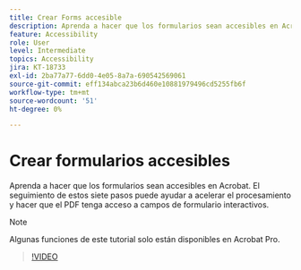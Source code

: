 ```yaml
---
title: Crear Forms accesible
description: Aprenda a hacer que los formularios sean accesibles en Acrobat
feature: Accessibility
role: User
level: Intermediate
topics: Accessibility
jira: KT-18733
exl-id: 2ba77a77-6dd0-4e05-8a7a-690542569061
source-git-commit: eff134abca23b6d460e10881979496cd5255fb6f
workflow-type: tm+mt
source-wordcount: '51'
ht-degree: 0%

---
```


# Crear formularios accesibles

Aprenda a hacer que los formularios sean accesibles en Acrobat. El seguimiento de estos siete pasos puede ayudar a acelerar el procesamiento y hacer que el PDF tenga acceso a campos de formulario interactivos.

>[!NOTE]
>
>Algunas funciones de este tutorial solo están disponibles en Acrobat Pro.

>[!VIDEO](https://video.tv.adobe.com/v/3471615?quality=12&learn=on&hidetitle=true)
